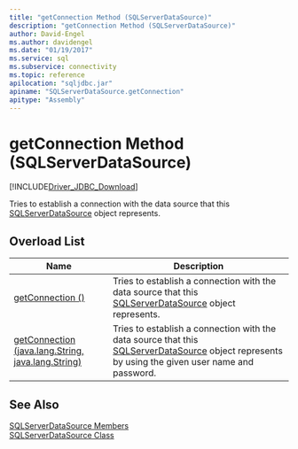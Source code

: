 ```yaml
---
title: "getConnection Method (SQLServerDataSource)"
description: "getConnection Method (SQLServerDataSource)"
author: David-Engel
ms.author: davidengel
ms.date: "01/19/2017"
ms.service: sql
ms.subservice: connectivity
ms.topic: reference
apilocation: "sqljdbc.jar"
apiname: "SQLServerDataSource.getConnection"
apitype: "Assembly"
---
```

# getConnection Method (SQLServerDataSource)
[!INCLUDE[Driver_JDBC_Download](../../../includes/driver_jdbc_download.md)]

  Tries to establish a connection with the data source that this [SQLServerDataSource](../../../connect/jdbc/reference/sqlserverdatasource-class.md) object represents.  
  
## Overload List  
  
|Name|Description|  
|----------|-----------------|  
|[getConnection ()](../../../connect/jdbc/reference/getconnection-method.md)|Tries to establish a connection with the data source that this [SQLServerDataSource](../../../connect/jdbc/reference/sqlserverdatasource-class.md) object represents.|  
|[getConnection (java.lang.String, java.lang.String)](../../../connect/jdbc/reference/getconnection-method-java-lang-string-java-lang-string.md)|Tries to establish a connection with the data source that this [SQLServerDataSource](../../../connect/jdbc/reference/sqlserverdatasource-class.md) object represents by using the given user name and password.|  
  
## See Also  
 [SQLServerDataSource Members](../../../connect/jdbc/reference/sqlserverdatasource-members.md)   
 [SQLServerDataSource Class](../../../connect/jdbc/reference/sqlserverdatasource-class.md)  
  
  
